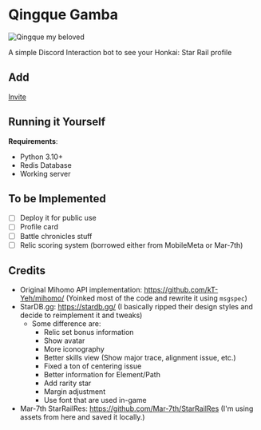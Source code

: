 # Qingque Gamba

![Qingque my beloved](https://p.ihateani.me/wfrjtmor.png "Qingque my Beloved")

A simple Discord Interaction bot to see your Honkai: Star Rail profile

## Add

[Invite](https://discord.com/api/oauth2/authorize?client_id=1146085026086264953&permissions=277025770560&scope=bot)

## Running it Yourself

**Requirements**:
- Python 3.10+
- Redis Database
- Working server

## To be Implemented
- [ ] Deploy it for public use
- [ ] Profile card
- [ ] Battle chronicles stuff
- [ ] Relic scoring system (borrowed either from MobileMeta or Mar-7th)

## Credits
- Original Mihomo API implementation: https://github.com/kT-Yeh/mihomo/ (Yoinked most of the code and rewrite it using `msgspec`)
- StarDB.gg: https://stardb.gg/ (I basically ripped their design styles and decide to reimplement it and tweaks)
  - Some difference are:
    - Relic set bonus information
    - Show avatar
    - More iconography
    - Better skills view (Show major trace, alignment issue, etc.)
    - Fixed a ton of centering issue
    - Better information for Element/Path
    - Add rarity star
    - Margin adjustment
    - Use font that are used in-game
- Mar-7th StarRailRes: https://github.com/Mar-7th/StarRailRes (I'm using assets from here and saved it locally.)